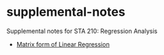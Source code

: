 # supplemental-notes

Supplemental notes for STA 210: Regression Analysis

- [Matrix form of Linear Regression]()
